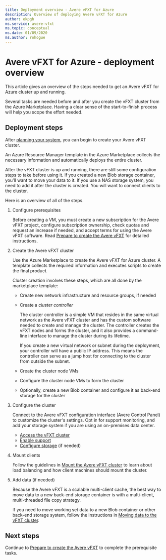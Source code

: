 ```yaml
---
title: Deployment overview - Avere vFXT for Azure 
description: Overview of deploying Avere vFXT for Azure
author: ekpgh
ms.service: avere-vfxt
ms.topic: conceptual
ms.date: 01/09/2020
ms.author: rohogue
---
```

<!-- filename is linked to in the marketplace template, make sure it gets a redirect if we rename it -->

# Avere vFXT for Azure - deployment overview

This article gives an overview of the steps needed to get an Avere vFXT for Azure cluster up and running.

Several tasks are needed before and after you create the vFXT cluster from the Azure Marketplace. Having a clear sense of the start-to-finish process will help you scope the effort needed.

## Deployment steps

After [planning your system](avere-vfxt-deploy-plan.md), you can begin to create your Avere vFXT cluster.

An Azure Resource Manager template in the Azure Marketplace collects the necessary information and automatically deploys the entire cluster.

After the vFXT cluster is up and running, there are still some configuration steps to take before using it. If you created a new Blob storage container, you'll want to move your data to it. If you use a NAS storage system, you need to add it after the cluster is created. You will want to connect clients to the cluster.

Here is an overview of all of the steps.

1. Configure prerequisites

   Before creating a VM, you must create a new subscription for the Avere vFXT project, configure subscription ownership, check quotas and request an increase if needed, and accept terms for using the Avere vFXT software. Read [Prepare to create the Avere vFXT](avere-vfxt-prereqs.md) for detailed instructions.

1. Create the Avere vFXT cluster

   Use the Azure Marketplace to create the Avere vFXT for Azure cluster. A template collects the required information and executes scripts to create the final product.

   Cluster creation involves these steps, which are all done by the marketplace template:

   * Create new network infrastructure and resource groups, if needed
   * Create a *cluster controller*  

     The cluster controller is a simple VM that resides in the same virtual network as the Avere vFXT cluster and has the custom software needed to create and manage the cluster. The controller creates the vFXT nodes and forms the cluster, and it also provides a command-line interface to manage the cluster during its lifetime.

     If you create a new virtual network or subnet during the deployment, your controller will have a public IP address. This means the controller can serve as a jump host for connecting to the cluster from outside the subnet.

   * Create the cluster node VMs

   * Configure the cluster node VMs to form the cluster

   * Optionally, create a new Blob container and configure it as back-end storage for the cluster

1. Configure the cluster

   Connect to the Avere vFXT configuration interface (Avere Control Panel) to customize the cluster's settings. Opt in for support monitoring, and add your storage system if you are using an on-premises data center.

   * [Access the vFXT cluster](avere-vfxt-cluster-gui.md)
   * [Enable support](avere-vfxt-enable-support.md)
   * [Configure storage](avere-vfxt-add-storage.md) (if needed)

1. Mount clients

   Follow the guidelines in [Mount the Avere vFXT cluster](avere-vfxt-mount-clients.md) to learn about load balancing and how client machines should mount the cluster.

1. Add data (if needed)

   Because the Avere vFXT is a scalable multi-client cache, the best way to move data to a new back-end storage container is with a multi-client, multi-threaded file copy strategy.

   If you need to move working set data to a new Blob container or other back-end storage system, follow the instructions in [Moving data to the vFXT cluster](avere-vfxt-data-ingest.md).

## Next steps

Continue to [Prepare to create the Avere vFXT](avere-vfxt-prereqs.md) to complete the prerequisite tasks.
